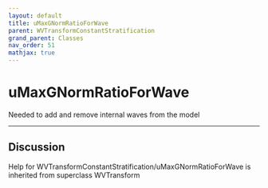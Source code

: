 ```yaml
---
layout: default
title: uMaxGNormRatioForWave
parent: WVTransformConstantStratification
grand_parent: Classes
nav_order: 51
mathjax: true
---
```


#  uMaxGNormRatioForWave

Needed to add and remove internal waves from the model


---

## Discussion

Help for WVTransformConstantStratification/uMaxGNormRatioForWave is inherited from superclass WVTransform
